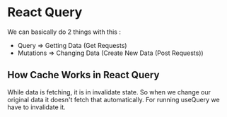 # React Query

We can basically do 2 things with this : <br>

- Query => Getting Data (Get Requests)
- Mutations => Changing Data (Create New Data (Post Requests))

## How Cache Works in React Query

While data is fetching, it is in invalidate state. So when we change our original data it doesn't fetch that automatically. For running useQuery we have to invalidate it.
